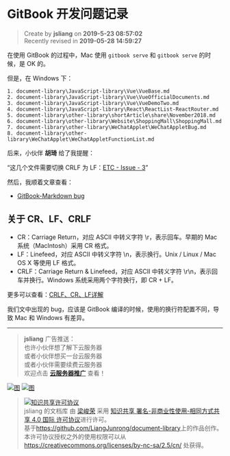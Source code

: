 GitBook 开发问题记录
===

> Create by **jsliang** on **2019-5-23 08:57:02**  
> Recently revised in **2019-05-28 14:59:27**

在使用 GitBook 的过程中，Mac 使用 `gitbook serve` 和 `gitbook serve` 的时候，是 OK 的。

但是，在 Windows 下：

```
1. document-library\JavaScript-library\Vue\VueBase.md
2. document-library\JavaScript-library\Vue\VueOfficialDocuments.md
3. document-library\JavaScript-library\Vue\VueDemoTwo.md
4. document-library\JavaScript-library\React\ReactList-ReactRouter.md
5. document-library\other-library\shortArticle\share\November2018.md
6. document-library\other-library\Website\ShoppingMall\ShoppingMall.md
7. document-library\other-library\WeChatApplet\WeChatAppletBug.md
8. document-library\other-library\WeChatApplet\WeChatAppletFunctionList.md
```

后来，小伙伴 **胡琦** 给了我提醒：

“这几个文件需要切换 CRLF 为 LF：[ETC - Issue - 3](https://github.com/react-guide/ETC/issues/3)”

然后，我顺着文章查看：

* [GitBook-Markdown bug](https://github.com/GitbookIO/gitbook-markdown/issues/2)

## 关于 CR、LF、CRLF

* CR：Carriage Return，对应 ASCII 中转义字符 \r，表示回车。早期的 Mac 系统（MacIntosh）采用 CR 格式。
* LF：Linefeed，对应 ASCII 中转义字符 \n，表示换行。Unix / Linux / Mac OS X 等使用 LF 格式。
* CRLF：Carriage Return & Linefeed，对应 ASCII 中转义字符 \r\n，表示回车并换行。Windows 系统采用两个字符换行，即 CR + LF。

更多可以查看：[CRLF、CR、LF详解](https://blog.csdn.net/lishuoboy/article/details/84768748)

我们文中出现的 bug，应该是 GitBook 编译的时候，使用的换行符配置不同，导致 Mac 和 Windows 有差异。

---

> **jsliang** 广告推送：  
> 也许小伙伴想了解下云服务器  
> 或者小伙伴想买一台云服务器  
> 或者小伙伴需要续费云服务器  
> 欢迎点击 **[云服务器推广](https://github.com/LiangJunrong/document-library/blob/master/other-library/Monologue/%E7%A8%B3%E9%A3%9F%E8%89%B0%E9%9A%BE.md)** 查看！

[![图](../../public-repertory/img/z-small-seek-ali-3.jpg)](https://promotion.aliyun.com/ntms/act/qwbk.html?userCode=w7hismrh)
[![图](../../public-repertory/img/z-small-seek-tencent-2.jpg)](https://cloud.tencent.com/redirect.php?redirect=1014&cps_key=49f647c99fce1a9f0b4e1eeb1be484c9&from=console)

> <a rel="license" href="http://creativecommons.org/licenses/by-nc-sa/4.0/"><img alt="知识共享许可协议" style="border-width:0" src="https://i.creativecommons.org/l/by-nc-sa/4.0/88x31.png" /></a><br /><span xmlns:dct="http://purl.org/dc/terms/" property="dct:title">jsliang 的文档库</span> 由 <a xmlns:cc="http://creativecommons.org/ns#" href="https://github.com/LiangJunrong/document-library" property="cc:attributionName" rel="cc:attributionURL">梁峻荣</a> 采用 <a rel="license" href="http://creativecommons.org/licenses/by-nc-sa/4.0/">知识共享 署名-非商业性使用-相同方式共享 4.0 国际 许可协议</a>进行许可。<br />基于<a xmlns:dct="http://purl.org/dc/terms/" href="https://github.com/LiangJunrong/document-library" rel="dct:source">https://github.com/LiangJunrong/document-library</a>上的作品创作。<br />本许可协议授权之外的使用权限可以从 <a xmlns:cc="http://creativecommons.org/ns#" href="https://creativecommons.org/licenses/by-nc-sa/2.5/cn/" rel="cc:morePermissions">https://creativecommons.org/licenses/by-nc-sa/2.5/cn/</a> 处获得。